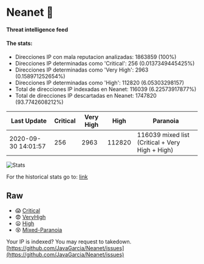 # Neanet :hocho:
#### Threat intelligence feed
#### The stats:

- Direcciones IP con mala reputacion analizadas: 1863859 (100%)
- Direcciones IP determinadas como 'Critical':  256 (0.0137349445425%)
- Direcciones IP determinadas como 'Very High':  2963 (0.158971252654%)
- Direcciones IP determinadas como 'High':  112820 (6.05303298157)
- Total de direcciones IP indexadas en Neanet:  116039 (6.22573917877%)
- Total de direcciones IP descartadas en Neanet:  1747820 (93.7742608212%)

| Last Update | Critical | Very High | High | Paranoia |
| --- | --- | --- | --- | --- |
| 2020-09-30 14:01:57 | 256 | 2963 | 112820 | 116039 mixed list (Critical + Very High + High)|

![Stats](https://docs.google.com/spreadsheets/d/e/2PACX-1vSnaNMIXVabIpDJjufMlzH7poXnshF3mgd8Is1g9ytUEzVsP5my4Trn8f-xkoLLQ38xpL3HtmUexLo6/pubchart?oid=501124687&format=image)

For the historical stats go to: [link](/stats.csv)
## Raw
- :scream: [Critical](https://raw.githubusercontent.com/JavaGarcia/Neanet/master/blacklists/neanet_critical.txt)
- :fearful: [VeryHigh](https://raw.githubusercontent.com/JavaGarcia/Neanet/master/blacklists/neanet_veryHigh.txtt)
- :frowning: [High](https://raw.githubusercontent.com/JavaGarcia/Neanet/master/blacklists/neanet_high.txt)
- :dizzy_face: [Mixed-Paranoia](https://raw.githubusercontent.com/JavaGarcia/Neanet/master/blacklists/neanet_all.txt)


Your IP is indexed? You may request to takedown. [https://github.com/JavaGarcia/Neanet/issues](https://github.com/JavaGarcia/Neanet/issues)































































































































































































































































































































































































































































































































































































































































































































































































































































































































































































































































































































































